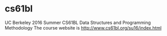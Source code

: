 # cs61bl
 UC Berkeley 2016 Summer CS61BL Data Structures and Programming Methodology
 The course website is
 http://www.cs61bl.org/su16/index.html
